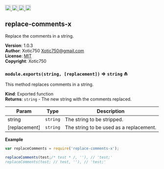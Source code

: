 <a href="https://travis-ci.org/Xotic750/replace-comments-x"
   title="Travis status">
<img
   src="https://travis-ci.org/Xotic750/replace-comments-x.svg?branch=master"
   alt="Travis status" height="18"/>
</a>
<a href="https://david-dm.org/Xotic750/replace-comments-x"
   title="Dependency status">
<img src="https://david-dm.org/Xotic750/replace-comments-x.svg"
   alt="Dependency status" height="18"/>
</a>
<a href="https://david-dm.org/Xotic750/replace-comments-x#info=devDependencies"
   title="devDependency status">
<img src="https://david-dm.org/Xotic750/replace-comments-x/dev-status.svg"
   alt="devDependency status" height="18"/>
</a>
<a href="https://badge.fury.io/js/replace-comments-x" title="npm version">
<img src="https://badge.fury.io/js/replace-comments-x.svg"
   alt="npm version" height="18"/>
</a>
<a name="module_replace-comments-x"></a>

## replace-comments-x
Replace the comments in a string.

**Version**: 1.0.3  
**Author**: Xotic750 <Xotic750@gmail.com>  
**License**: [MIT](&lt;https://opensource.org/licenses/MIT&gt;)  
**Copyright**: Xotic750  
<a name="exp_module_replace-comments-x--module.exports"></a>

### `module.exports(string, [replacement])` ⇒ <code>string</code> ⏏
This method replaces comments in a string.

**Kind**: Exported function  
**Returns**: <code>string</code> - The new string with the comments replaced.  

| Param | Type | Description |
| --- | --- | --- |
| string | <code>string</code> | The string to be stripped. |
| [replacement] | <code>string</code> | The string to be used as a replacement. |

**Example**  
```js
var replaceComments = require('replace-comments-x');

replaceComments(test;/* test * /, ''), // 'test;'
replaceComments(test; // test, ''), // 'test;'
```
